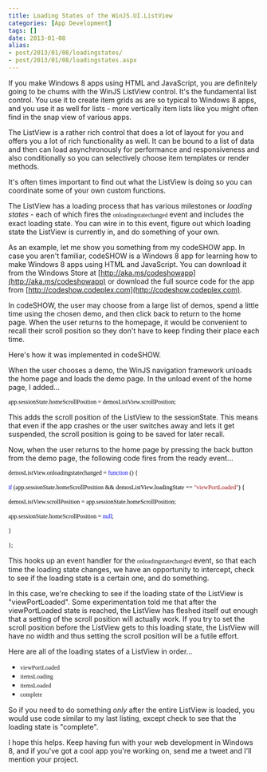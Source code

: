 ```yaml
---
title: Loading States of the WinJS.UI.ListView
categories: [App Development]
tags: []
date: 2013-01-08
alias:
- post/2013/01/08/loadingstates/
- post/2013/01/08/loadingstates.aspx
---
```


If you make Windows 8 apps using HTML and JavaScript, you are definitely going to be chums with the WinJS ListView control. It's the fundamental list control. You use it to create item grids as are so typical to Windows 8 apps, and you use it as well for lists - more vertically item lists like you might often find in the snap view of various apps.


The ListView is a rather rich control that does a lot of layout for you and offers you a lot of rich functionality as well. It can be bound to a list of data and then can load asynchronously for performance and responsiveness and also conditionally so you can selectively choose item templates or render methods.

It's often times important to find out what the ListView is doing so you can coordinate some of your own custom functions.

The ListView has a loading process that has various milestones or _loading states_ - each of which fires the <span style="font-size: 9pt;"><span style="font-family: Consolas;">onloadingstatechanged</span> </span>event and includes the exact loading state. You can wire in to this event, figure out which loading state the ListView is currently in, and do something of your own.

As an example, let me show you something from my codeSHOW app. In case you aren't familiar, codeSHOW is a Windows 8 app for learning how to make Windows 8 apps using HTML and JavaScript. You can download it from the Windows Store at [http://aka.ms/codeshowapp](http://aka.ms/codeshowapp) or download the full source code for the app from [http://codeshow.codeplex.com](http://codeshow.codeplex.com).

In codeSHOW, the user may choose from a large list of demos, spend a little time using the chosen demo, and then click back to return to the home page. When the user returns to the homepage, it would be convenient to recall their scroll position so they don't have to keep finding their place each time.

Here's how it was implemented in codeSHOW.

When the user chooses a demo, the WinJS navigation framework unloads the home page and loads the demo page. In the unload event of the home page, I added...

<span style="color: black; font-family: Consolas; font-size: 9pt;">app.sessionState.homeScrollPosition = demosListView.scrollPosition; </span>

This adds the scroll position of the ListView to the sessionState. This means that even if the app crashes or the user switches away and lets it get suspended, the scroll position is going to be saved for later recall.

Now, when the user returns to the home page by pressing the back button from the demo page, the following code fires from the ready event...

<span style="color: black; font-family: Consolas; font-size: 9pt;">demosListView.onloadingstatechanged = <span style="color: blue;">function<span style="color: black;"> () {</span></span></span>

<span style="color: black; font-family: Consolas; font-size: 9pt;">    <span style="color: blue;">if<span style="color: black;"> (app.sessionState.homeScrollPosition </span></span></span><span style="color: black; font-family: Consolas; font-size: 9pt;">&amp;&amp; demosListView.loadingState == <span style="color: rgb(163, 21, 21);">"viewPortLoaded"<span style="color: black;">) {</span></span></span>

<span style="color: black; font-family: Consolas; font-size: 9pt;">        demosListView.scrollPosition = app.sessionState.homeScrollPosition;</span>

<span style="color: black; font-family: Consolas; font-size: 9pt;">        app.sessionState.homeScrollPosition = <span style="color: blue;">null<span style="color: black;">;</span></span></span>

<span style="color: black; font-family: Consolas; font-size: 9pt;">    }</span>

<span style="color: black; font-family: Consolas; font-size: 9pt;">}; </span>

This hooks up an event handler for the <span style="font-family: Consolas; font-size: 9pt;">onloadingstatechanged </span>event, so that each time the loading state changes, we have an opportunity to intercept, check to see if the loading state is a certain one, and do something.

In this case, we're checking to see if the loading state of the ListView is "viewPortLoaded". Some experimentation told me that after the viewPortLoaded state is reached, the ListView has fleshed itself out enough that a setting of the scroll position will actually work. If you try to set the scroll position before the ListView gets to this loading state, the ListView will have no width and thus setting the scroll position will be a futile effort.

Here are all of the loading states of a ListView in order...

*   <span style="font-family: Consolas; font-size: 9pt;">viewPortLoaded </span>
*   <span style="font-family: Consolas; font-size: 9pt;">itemsLoading </span>
*   <span style="font-family: Consolas; font-size: 9pt;">itemsLoaded </span>
*   <span style="font-family: Consolas; font-size: 9pt;">complete </span>

So if you need to do something _only_ after the entire ListView is loaded, you would use code similar to my last listing, except check to see that the loading state is "complete".

I hope this helps. Keep having fun with your web development in Windows 8, and if you've got a cool app you're working on, send me a tweet and I'll mention your project.